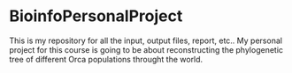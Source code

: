 ﻿# BioinfoPersonalProject
This is my repository for all the input, output files, report, etc..
My personal project for this course is going to be about reconstructing the phylogenetic tree of different Orca populations throught the world.
 

